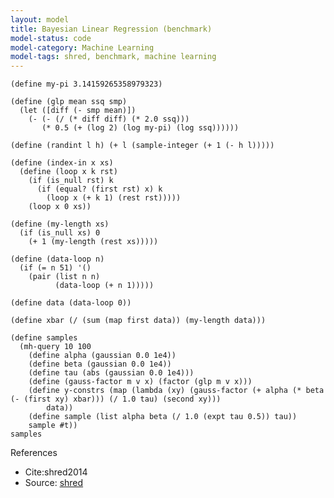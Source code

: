 ```yaml
---
layout: model
title: Bayesian Linear Regression (benchmark)
model-status: code
model-category: Machine Learning
model-tags: shred, benchmark, machine learning
---
```


    (define my-pi 3.14159265358979323)
    
    (define (glp mean ssq smp)
      (let ([diff (- smp mean)])
        (- (- (/ (* diff diff) (* 2.0 ssq)))
           (* 0.5 (+ (log 2) (log my-pi) (log ssq))))))
    
    (define (randint l h) (+ l (sample-integer (+ 1 (- h l)))))
    
    (define (index-in x xs)
      (define (loop x k rst)
        (if (is_null rst) k
          (if (equal? (first rst) x) k
            (loop x (+ k 1) (rest rst)))))
        (loop x 0 xs))
    
    (define (my-length xs)
      (if (is_null xs) 0
        (+ 1 (my-length (rest xs)))))
    
    (define (data-loop n)
      (if (= n 51) '()
        (pair (list n n)
              (data-loop (+ n 1)))))
    
    (define data (data-loop 0))
    
    (define xbar (/ (sum (map first data)) (my-length data)))
    
    (define samples
      (mh-query 10 100
        (define alpha (gaussian 0.0 1e4))
        (define beta (gaussian 0.0 1e4))
        (define tau (abs (gaussian 0.0 1e4)))
        (define (gauss-factor m v x) (factor (glp m v x)))
        (define y-constrs (map (lambda (xy) (gauss-factor (+ alpha (* beta (- (first xy) xbar))) (/ 1.0 tau) (second xy)))
            data))
        (define sample (list alpha beta (/ 1.0 (expt tau 0.5)) tau))
        sample #t))
    samples

References 

- Cite:shred2014
- Source: [shred](https://github.com/LFY/shred/blob/master/benchmarks/line.ss)
